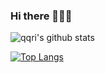 ### Hi there 👋👋👋

<!--
**qqri/qqri** is a ✨ _special_ ✨ repository because its `README.md` (this file) appears on your GitHub profile. -->

![qqri's github stats](https://github-readme-stats.vercel.app/api?username=qqri&show_icons=true&theme=dracula&hide=prs&count_private=true)

[![Top Langs](https://github-readme-stats.vercel.app/api/top-langs/?username=qqri&hide=php,html)](https://github.com/anuraghazra/github-readme-stats)

<!--
Here are some ideas to get you started:

- 🔭 I’m currently working on ...
- 🌱 I’m currently learning ...
- 👯 I’m looking to collaborate on ...
- 🤔 I’m looking for help with ...
- 💬 Ask me about ...
- 📫 How to reach me: ...
- 😄 Pronouns: ...
- ⚡ Fun fact: ...

-->
